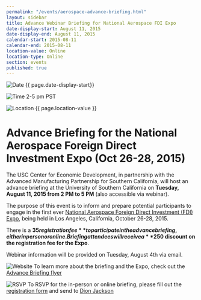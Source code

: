 ```yaml
---
permalink: "/events/aerospace-advance-briefing.html"
layout: sidebar
title: Advance Webinar Briefing for National Aerospace FDI Expo
date-display-start: August 11, 2015
date-display-end: August 11, 2015
calendar-start: 2015-08-11
calendar-end: 2015-08-11
location-value: Online
location-type: Online
section: events
published: true
---
```

![Date](https://google.github.io/material-design-icons/action/svg/design/ic_event_24px.svg "Date") {{ page.date-display-start}}

![Time](http://google.github.io/material-design-icons/action/svg/design/ic_schedule_24px.svg "Time") 2-5 pm PST

![Location](http://google.github.io/material-design-icons/social/svg/design/ic_location_city_24px.svg "Location") {{ page.location-value }}

# Advance Briefing for the National Aerospace Foreign Direct Investment Expo (Oct 26-28, 2015)

The USC Center for Economic Development, in partnership with the Advanced Manufacturing Partnership for Southern California, will host an advance briefing at the University of Southern California on **Tuesday, August 11, 2015 from 2 PM to 5 PM** (also accessible via webinar).

The purpose of this event is to inform and prepare potential participants to engage in the first ever [National Aerospace Foreign Direct Investment (FDI) Expo](http://aeroinvestmentexpo.com/), being held in Los Angeles, California, October 26-28, 2015.

There is a **$35 registration fee** to participate in the advance briefing, either in person or online. Briefing attendees will receive a **$250 discount on the registration fee for the Expo**.

Webinar information will be provided on Tuesday, August 4th via email.

![Website](https://google.github.io/material-design-icons/action/svg/design/ic_exit_to_app_24px.svg "Website") To learn more about the briefing and the Expo, check out the [Advance Briefing flyer](http://selectusa.commerce.gov/documents/Aero-FDI-Advance-Briefing-Flyer.pdf)

![RSVP](https://google.github.io/material-design-icons/content/svg/design/ic_send_24px.svg "RSVP") To RSVP for the in-person or online briefing, please fill out the [registration form](http://cdn2.hubspot.net/hubfs/103829/docs/CMTC-Events/CMTC-Events-FDI-Advance-Briefing-Registration-Form.pdf?t=1437435784702) and send to [Dion Jackson](mailto:dljackso@usc.edu?subject=Register%20for%20Advance%20Briefing%20on%20Aerospace%20Expo)
